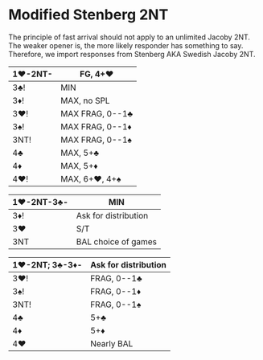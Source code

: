 # Modified Stenberg 2NT

The principle of fast arrival should not apply to an unlimited Jacoby 2NT.
The weaker opener is, the more likely responder has something to say.
Therefore, we import responses from Stenberg AKA Swedish Jacoby 2NT.

| 1♥-2NT- | FG, 4+♥ |
|---------|---------|
| 3♣!     | MIN
| 3♦!     | MAX, no SPL
| 3♥!     | MAX FRAG, 0--1♣
| 3♠!     | MAX FRAG, 0--1♦
| 3NT!    | MAX FRAG, 0--1♠
| 4♣      | MAX, 5+♣
| 4♦      | MAX, 5+♦
| 4♥!     | MAX, 6+♥, 4+♠

| 1♥-2NT-3♣- | MIN |
|------------|-----|
| 3♦!        | Ask for distribution
| 3♥         | S/T
| 3NT        | BAL choice of games

| 1♥-2NT; 3♣-3♦- | Ask for distribution |
|----------------|----------------------|
| 3♥!            | FRAG, 0--1♣          |
| 3♠!            | FRAG, 0--1♦          |
| 3NT!           | FRAG, 0--1♠          |
| 4♣             | 5+♣                  |
| 4♦             | 5+♦                  |
| 4♥             | Nearly BAL           |